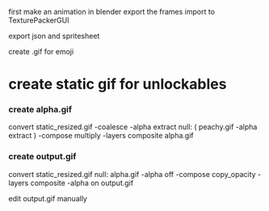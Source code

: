 first make an animation in blender
export the frames
import to TexturePackerGUI

export json and spritesheet

create .gif for emoji

# create static gif for unlockables

### create alpha.gif
convert static_resized.gif -coalesce -alpha extract null: \( peachy.gif  -alpha extract \) -compose multiply -layers composite alpha.gif

### create output.gif
convert static_resized.gif null: alpha.gif -alpha off -compose copy_opacity -layers composite -alpha on output.gif

edit output.gif manually

